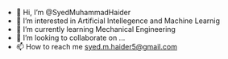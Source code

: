 - 👋 Hi, I’m @SyedMuhammadHaider
- 👀 I’m interested in Artificial Intellegence and Machine Learnig
- 🌱 I’m currently learning Mechanical Engineering
- 💞️ I’m looking to collaborate on ...
- 📫 How to reach me syed.m.haider5@gmail.com

<!---
SyedMuhammadHaider/SyedMuhammadHaider is a ✨ special ✨ repository because its `README.md` (this file) appears on your GitHub profile.
You can click the Preview link to take a look at your changes.
--->
